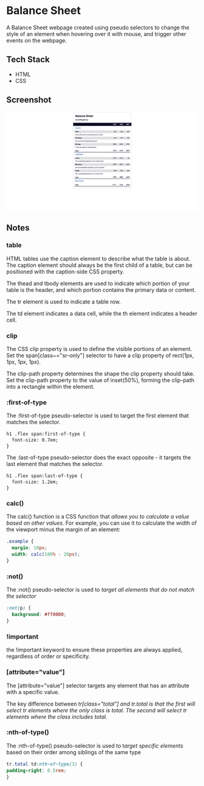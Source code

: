 # Balance Sheet

A Balance Sheet webpage created using pseudo selectors to change the style of an element when hovering over it with  mouse, and trigger other events on the webpage.

## Tech Stack

- HTML
- CSS

## Screenshot
![Balance Sheet Screenshot](../assets/images/screenshots/balance-sheet.png)

## Notes

### table
HTML tables use the caption element to describe what the table is about. The caption element should always be the first child of a table, but can be positioned with the caption-side CSS property.

The thead and tbody elements are used to indicate which portion of your table is the header, and which portion contains the primary data or content.

The tr element is used to indicate a table row. 

The td element indicates a data cell, while the th element indicates a header cell.


### clip
The CSS clip property is used to define the visible portions of an element. Set the span[class~="sr-only"] selector to have a clip property of rect(1px, 1px, 1px, 1px).

The clip-path property determines the shape the clip property should take. Set the clip-path property to the value of inset(50%), forming the clip-path into a rectangle within the element.



### :first-of-type
The :first-of-type pseudo-selector is used to target the first element that matches the selector.

```
h1 .flex span:first-of-type {
  font-size: 0.7em;
}
```



The :last-of-type pseudo-selector does the exact opposite - it targets the last element that matches the selector.

```
h1 .flex span:last-of-type {
  font-size: 1.2em;
}
```



### calc()
The calc() function is a CSS function that *allows you to calculate a value based on other values*. For example, you can use it to calculate the width of the viewport minus the margin of an element:

```CSS
.example {
  margin: 10px;
  width: calc(100% - 20px);
}
```


### :not()
The :not() pseudo-selector is used to *target all elements that do not match the selector*

```CSS
:not(p) {
  background: #ff0000;
}
```

### !important 
the !important keyword to ensure these properties are always applied, regardless of order or specificity.



###  [attribute="value"]

The [attribute="value"] selector targets any element that has an attribute with a specific value.


The key difference between *tr[class="total"] and tr.total is that the first will select tr elements where the only class is total. The second will select tr elements where the class includes total*.



### :nth-of-type()
The :nth-of-type() pseudo-selector is used to t*arget specific elements* based on their order among siblings of the same type

```CSS
tr.total td:nth-of-type(3) {
padding-right: 0.5rem;
}
```
